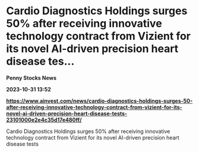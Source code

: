 # Cardio Diagnostics Holdings surges 50% after receiving innovative technology contract from Vizient for its novel AI-driven precision heart disease tes...
**Penny Stocks News**

**2023-10-31 13:52**

**https://www.ainvest.com/news/cardio-diagnostics-holdings-surges-50-after-receiving-innovative-technology-contract-from-vizient-for-its-novel-ai-driven-precision-heart-disease-tests-23101000e2e4c35d17e480ff/**

Cardio Diagnostics Holdings surges 50% after receiving innovative technology contract from Vizient for its novel AI-driven precision heart disease tests